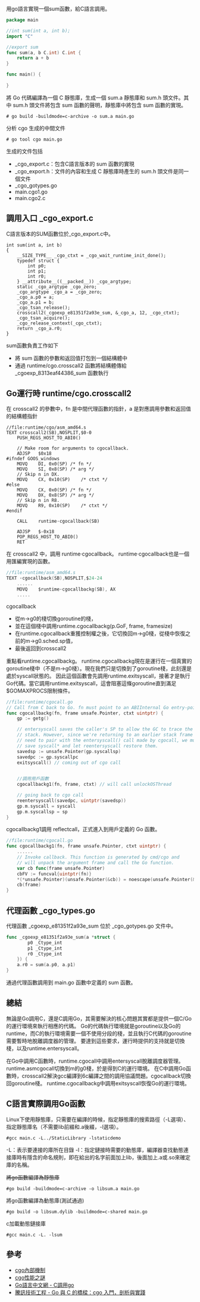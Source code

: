 
用go語言實現一個sum函數，給C語言調用。

```go
package main

//int sum(int a, int b);
import "C"

//export sum
func sum(a, b C.int) C.int {
    return a + b
}

func main() {
	
}
```

將 Go 代碼編譯為一個 C 靜態庫，生成一個 sum.a 靜態庫和 sum.h 頭文件。其中 sum.h 頭文件將包含 sum 函數的聲明，靜態庫中將包含 sum 函數的實現。

```
# go build -buildmode=c-archive -o sum.a main.go
```

分析 cgo 生成的中間文件
```
# go tool cgo main.go
```

生成的文件包括
- _cgo_export.c：包含C語言版本的 sum 函數的實現
- _cgo_export.h：文件的內容和生成 C 靜態庫時產生的 sum.h 頭文件是同一個文件
- _cgo_gotypes.go
- main.cgo1.go
- main.cgo2.c

## 調用入口 _cgo_export.c
C語言版本的SUM函數位於_cgo_export.c中。
```
int sum(int a, int b)
{
	__SIZE_TYPE__ _cgo_ctxt = _cgo_wait_runtime_init_done();
	typedef struct {
		int p0;
		int p1;
		int r0;
	} __attribute__((__packed__)) _cgo_argtype;
	static _cgo_argtype _cgo_zero;
	_cgo_argtype _cgo_a = _cgo_zero;
	_cgo_a.p0 = a;
	_cgo_a.p1 = b;
	_cgo_tsan_release();
	crosscall2(_cgoexp_e81351f2a93e_sum, &_cgo_a, 12, _cgo_ctxt);
	_cgo_tsan_acquire();
	_cgo_release_context(_cgo_ctxt);
	return _cgo_a.r0;
}
```
sum函數負責工作如下
- 將 sum 函數的參數和返回值打包到一個結構體中
- 通過 runtime/cgo.crosscall2 函數將結構體傳給 _cgoexp_8313eaf44386_sum 函數執行

## Go運行時 runtime/cgo.crosscall2
在 crosscall2 的參數中，fn 是中間代理函數的指針，a 是對應調用參數和返回值的結構體指針
```
//file:runtime/cgo/asm_amd64.s
TEXT crosscall2(SB),NOSPLIT,$0-0
	PUSH_REGS_HOST_TO_ABI0()

	// Make room for arguments to cgocallback.
	ADJSP	$0x18
#ifndef GOOS_windows
	MOVQ	DI, 0x0(SP)	/* fn */
	MOVQ	SI, 0x8(SP)	/* arg */
	// Skip n in DX.
	MOVQ	CX, 0x10(SP)	/* ctxt */
#else
	MOVQ	CX, 0x0(SP)	/* fn */
	MOVQ	DX, 0x8(SP)	/* arg */
	// Skip n in R8.
	MOVQ	R9, 0x10(SP)	/* ctxt */
#endif

	CALL	runtime·cgocallback(SB)

	ADJSP	$-0x18
	POP_REGS_HOST_TO_ABI0()
	RET
```

在 crosscall2 中，調用 runtime·cgocallback。 runtime·cgocallback也是一個用匯編實現的函數。

```go
//file:runtime/asm_amd64.s
TEXT ·cgocallback(SB),NOSPLIT,$24-24
    ......
    MOVQ	$runtime·cgocallbackg(SB), AX
    .....
```

cgocallback
- 從m->g0的棧切換goroutine的棧，
- 並在這個棧中調用runtime.cgocallbackg(p.GoF, frame, framesize)
- 在runtime.cgocallback重獲控制權之後，它切換回m->g0棧，從棧中恢復之前的m->g0.sched.sp值，
- 最後返回到crosscall2

重點看runtime.cgocallbackg。 runtime.cgocallbackg現在是運行在一個真實的goroutine棧中（不是m->g0棧）。現在我們只是切換到了goroutine棧，此刻還是處於syscall狀態的。
因此這個函數會先調用runtime.exitsyscall，接著才是執行Go代碼。當它調用runtime.exitsyscall，這會阻塞這條goroutine直到滿足$GOMAXPROCS限制條件。

```go
//file:runtime/cgocall.go
// Call from C back to Go. fn must point to an ABIInternal Go entry-point.
func cgocallbackg(fn, frame unsafe.Pointer, ctxt uintptr) {
    gp := getg()

	// entersyscall saves the caller's SP to allow the GC to trace the Go
	// stack. However, since we're returning to an earlier stack frame and
	// need to pair with the entersyscall() call made by cgocall, we must
	// save syscall* and let reentersyscall restore them.
	savedsp := unsafe.Pointer(gp.syscallsp)
    savedpc := gp.syscallpc
    exitsyscall() // coming out of cgo call

	
	//調用用戶函數
    cgocallbackg1(fn, frame, ctxt) // will call unlockOSThread

    // going back to cgo call
    reentersyscall(savedpc, uintptr(savedsp))
    gp.m.syscall = syscall
    gp.m.syscallsp = sp
}

```

cgocallbackg1調用 reflectcall，正式進入到用戶定義的 Go 函數。
```go
//file:runtime/cgocall.go
func cgocallbackg1(fn, frame unsafe.Pointer, ctxt uintptr) {
	......
	// Invoke callback. This function is generated by cmd/cgo and
	// will unpack the argument frame and call the Go function.
	var cb func(frame unsafe.Pointer)
    cbFV := funcval{uintptr(fn)}
    *(*unsafe.Pointer)(unsafe.Pointer(&cb)) = noescape(unsafe.Pointer(&cbFV))
    cb(frame)
}
```

## 代理函數 _cgo_types.go

代理函數 _cgoexp_e81351f2a93e_sum 位於 _cgo_gotypes.go 文件中。

```go
func _cgoexp_e81351f2a93e_sum(a *struct {
		p0 _Ctype_int
		p1 _Ctype_int
		r0 _Ctype_int
	}) {
	a.r0 = sum(a.p0, a.p1)
}
```

通過代理函數調用到 main.go 函數中定義的 sum 函數。


## 總結
無論是Go調用C，還是C調用Go，其需要解決的核心問題其實都是提供一個C/Go的運行環境來執行相應的代碼。
Go的代碼執行環境就是goroutine以及Go的runtime，而C的執行環境需要一個不使用分段的棧，並且執行C代碼的goroutine需要暫時地脫離調度器的管理。
要達到這些要求，運行時提供的支持就是切換棧，以及runtime.entersyscall。

在Go中調用C函數時，runtime.cgocall中調用entersyscall脫離調度器管理。runtime.asmcgocall切換到m的g0棧，於是得到C的運行環境。
在C中調用Go函數時，crosscall2解決gcc編譯到6c編譯之間的調用協議問題。cgocallback切換回goroutine棧。 runtime.cgocallbackg中調用exitsyscall恢復Go的運行環境。

## C語言實際調用Go函數
Linux下使用靜態庫，只需要在編譯的時候，指定靜態庫的搜索路徑（-L選項）、指定靜態庫名（不需要lib前綴和.a後綴，-l選項）。

```shell
#gcc main.c -L../StaticLibrary -lstaticdemo
```
-L：表示要連接的庫所在目錄
-l：指定鏈接時需要的動態庫，編譯器查找動態連接庫時有隱含的命名規則，即在給出的名字前面加上lib，後面加上.a或.so來確定庫的名稱。

~~將go函數編譯為靜態庫~~
```shell
#go build -buildmode=c-archive -o libsum.a main.go
```

將go函數編譯為動態庫(測試通過)
```shell
#go build -o libsum.dylib -buildmode=c-shared main.go
```

c加載動態鏈接庫
```shell
#gcc main.c -L. -lsum
```

## 參考
- [cgo內部機制](https://chai2010.cn/advanced-go-programming-book/ch2-cgo/ch2-05-internal.html)
- [cgo性能之謎](https://cloud.tencent.com/developer/article/1650525?areaId=106001)
- [Go語言中文網 - C調用go](https://books.studygolang.com/go-internals/09.4.html)
- [騰訊技術工程 - Go 與 C 的橋樑：cgo 入門，剖析與實踐](https://zhuanlan.zhihu.com/p/349197066)